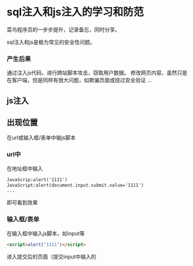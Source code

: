 # sql注入和js注入的学习和防范

菜鸟程序员的一步步提升，记录备忘，同时分享。

sql注入和js是极为常见的安全性问题。

### 产生后果

通过注入js代码，进行跨站脚本攻击，窃取用户数据。
修改网页内容，虽然只是在客户端，但是同样有很大问题，如欺骗页面或绕过安全验证
...

## js注入

## 出现位置

在url或输入框/表单中输js脚本

### url中
在地址框中输入
```markdown
JavaScrip:alert('1111')
JavaScript:alert(document.input.submit.value='1111')
...
```
即可看到效果


### 输入框/表单
在输入框中输入js脚本，如input等
```markdown
<script>alert("1111")</script> 
```
进入提交后的页面（提交input中输入的<script>到数据库,网页再从数据库请求数据显示在界面上，执行js），即可看到效果

## 防范
1.表单中的注入，当数据显示时用HTML编码任何网站用户输入的数据，如：<%=Html.Encode(aaa.bbb)%>。即将如 < 和 > 符号替换为 HTML 实体，如 &lt; 和 &gt;。
2.表单中的注入，再将用户的数据传回数据库前使用
```markdown
StringEscapeUtils.escapeHtml（"<script>alert("1111")</script>"); 
```

## sql注入

## 出现位置
拼接在sql查询语句后，查出数据库数据

### 防范
1..过滤URL非法SQL字符
2.输入文本框防注入



不是老司机，所以有错误请多多指正，谢谢
